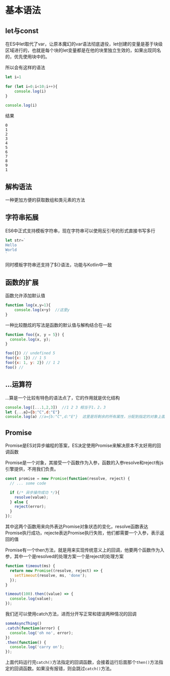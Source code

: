 # 基本语法

## let与const

在ES中let取代了var，让原本魔幻的var语法彻底退役，let创建的变量是基于块级区域进行的，也就是每个块的let变量都是在他的块里独立生效的，如果出现同名的，优先使用块中的。

所以会有这样的语法

```js
let i=1  
  
for (let i=0;i<10;i++){  
    console.log(i)  
}  
  
console.log(i)
```

结果

```text
0
1
2
3
4
5
6
7
8
9
1 
```

## 解构语法

一种更加方便的获取数组和类元素的方法

## 字符串拓展

ES6中正式支持模板字符串，现在字符串可以使用反引号的形式直接书写多行

```js
let str=`
Hello
World
`
```

同时模板字符串还支持了${}语法，功能与Kotlin中一致

## 函数的扩展

函数允许添加默认值

```js
function log(x,y=1){
	console.log(x+y)  //这里y
}
```

一种比较酷炫的写法是函数的默认值与解构结合在一起

```js
function foo({x, y = 5}) {
  console.log(x, y);
}

foo({}) // undefined 5
foo({x: 1}) // 1 5
foo({x: 1, y: 2}) // 1 2
foo() //
```

## ...运算符

...算是一个比较有特色的语法点了，它的作用就是优化结构

```js
console.log([...1,2,3])  //1 2 3 相当于1，2，3
let {...a}={b:"C",d:"E"}
console.log(a) //a={b:"C",d:"E"}  这里是将剩余的所有属性，分配到指定的对象上面
```


## Promise

Promise是ES对异步编程的答案，ES决定使用Promise来解决原本不太好用的回调函数

Promise是一个对象，其接受一个函数作为入参，函数的入参resolve和reject有js引擎提供，不用我们负责。

```js
const promise = new Promise(function(resolve, reject) {
  // ... some code

  if (/* 异步操作成功 */){
    resolve(value);
  } else {
    reject(error);
  }
});
```

其中这两个函数用来向外表达Promise对象状态的变化，resolve函数表达Promise执行成功，rejecte表达Promise执行失败，他们都需要一个入参，表示返回的值

Promise有一个then方法，就是用来实现传统意义上的回调，他要两个函数作为入参，其中一个是resolved的处理方案一个是reject的处理方案

```js
function timeout(ms) {
  return new Promise((resolve, reject) => {
    setTimeout(resolve, ms, 'done');
  });
}

timeout(100).then((value) => {
  console.log(value);
});
```

我们还可以使用catch方法，进而分开写正常和错误两种情况的回调

```js
someAsyncThing()
.catch(function(error) {
  console.log('oh no', error);
})
.then(function() {
  console.log('carry on');
});
```

上面代码运行完`catch()`方法指定的回调函数，会接着运行后面那个`then()`方法指定的回调函数。如果没有报错，则会跳过`catch()`方法。